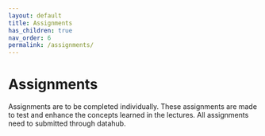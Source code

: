 ```yaml
---
layout: default
title: Assignments
has_children: true
nav_order: 6
permalink: /assignments/
---
```


<h1>Assignments</h1>

Assignments are to be completed individually. These assignments are made to test and enhance the concepts learned in the lectures. All assignments need to submitted through datahub. 
